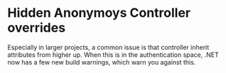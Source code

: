 # Hidden Anonymoys Controller overrides
Especially in larger projects, a common issue is that controller inherit attributes from higher up. When this is in the authentication space, .NET now has a few new build warnings, which warn you against this.